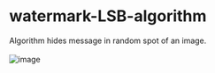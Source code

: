 # watermark-LSB-algorithm
Algorithm hides message in random spot of an image.
<br />
<br />
![image](https://user-images.githubusercontent.com/116706672/234423887-7e4ff77b-7244-44bc-be9f-aaae7057ce98.png)
